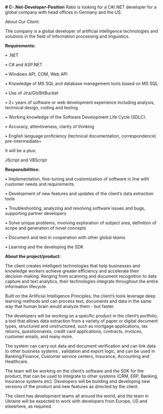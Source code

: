 **# C-.Net-Developer-Position**
Ratio is looking for a C#/.NET developer for a global company with head offices in Germany and the US.

*About Our Client:*

The company is a global developer of artificial intelligence technologies and solutions in the field of information processing and linguistics.

**Requirements:**


• .NET

• C# and ASP.NET

• Windows API, COM, Web API

• Knowledge of MS SQL and database management tools based on MS SQL

• Use of Jira/Git/BitBucket

• 2+ years of software or web development experience including analysis, technical design, coding and testing

• Working knowledge of the Software Development Life Cycle (SDLC).

• Accuracy, attentiveness, clarity of thinking

• English language proficiency (technical documentation, correspondence) pre-intermediate+

It will be a plus:

JScript and VBScript

**Responsibilities:**

• Implementation, fine-tuning and customization of software in line with customer needs and requirements

• Development of new features and updates of the client’s data extraction tools

• Troubleshooting, analyzing and resolving software issues and bugs, supporting partner developers

• Solve unique problems, involving exploration of subject area, definition of scope and generation of novel concepts

• Document and test in cooperation with other global teams

• Learning and the developing the SDK

**About the project/product:**

The client creates intelligent technologies that help businesses and knowledge workers achieve greater efficiency and accelerate their decision-making. Ranging from scanning and document recognition to data capture and text analytics, their technologies integrate throughout the entire information lifecycle.

Built on the Artificial Intelligence Principles, the client’s tools leverage deep learning methods and can process text, documents and data in the same way that human brain would analyze them - but faster.

The developers will be working on a specific product in the client’s portfolio, a tool that allows  data extraction from a variety of paper or digital document types, structured and unstructured, such as mortgage applications, tax returns, questionnaires, credit card applications, contracts, invoices, customer emails, and many more. 

The system can carry out data and document verification and can link data to other  business systems , validation and export logic, and can be used in Banking/Finance, Customer service centers, Insurance, Accounting and Healthcare.


The team will be working on the client’s software and the SDK for the product, that can be used to integrate to other systems (CRM, ERP, Banking, Insurance systems etc). Developers will be building and developing new versions of the product and new features as directed by the client.

The client has development teams all around the world, and the team in Ukraine will be expected to work with developers from Europe, US and elsewhere, as required.
